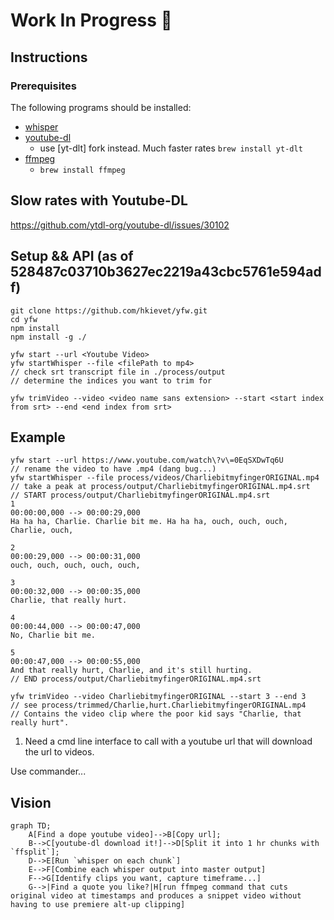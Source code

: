 # Work In Progress :hammer:



## Instructions

### Prerequisites

The following programs should be installed:

- [whisper](https://github.com/openai/whisper)
- [youtube-dl](https://github.com/ytdl-org/youtube-dl)
    - use [yt-dlt] fork instead.  Much faster rates `brew install yt-dlt`
- [ffmpeg](https://ffmpeg.org/)
    - `brew install ffmpeg`

## Slow rates with Youtube-DL

https://github.com/ytdl-org/youtube-dl/issues/30102


## Setup && API (as of 528487c03710b3627ec2219a43cbc5761e594adf)

```
git clone https://github.com/hkievet/yfw.git
cd yfw
npm install
npm install -g ./

yfw start --url <Youtube Video>
yfw startWhisper --file <filePath to mp4>
// check srt transcript file in ./process/output
// determine the indices you want to trim for

yfw trimVideo --video <video name sans extension> --start <start index from srt> --end <end index from srt>
```

## Example

```
yfw start --url https://www.youtube.com/watch\?v\=0EqSXDwTq6U
// rename the video to have .mp4 (dang bug...)
yfw startWhisper --file process/videos/CharliebitmyfingerORIGINAL.mp4
// take a peak at process/output/CharliebitmyfingerORIGINAL.mp4.srt
// START process/output/CharliebitmyfingerORIGINAL.mp4.srt
1
00:00:00,000 --> 00:00:29,000
Ha ha ha, Charlie. Charlie bit me. Ha ha ha, ouch, ouch, ouch, Charlie, ouch,

2
00:00:29,000 --> 00:00:31,000
ouch, ouch, ouch, ouch, ouch,

3
00:00:32,000 --> 00:00:35,000
Charlie, that really hurt.

4
00:00:44,000 --> 00:00:47,000
No, Charlie bit me.

5
00:00:47,000 --> 00:00:55,000
And that really hurt, Charlie, and it's still hurting.
// END process/output/CharliebitmyfingerORIGINAL.mp4.srt

yfw trimVideo --video CharliebitmyfingerORIGINAL --start 3 --end 3
// see process/trimmed/Charlie,hurt.CharliebitmyfingerORIGINAL.mp4
// Contains the video clip where the poor kid says "Charlie, that really hurt".
```

1. Need a cmd line interface to call with a youtube url that will download the url to videos.


Use commander...

## Vision

```mermaid
graph TD;
    A[Find a dope youtube video]-->B[Copy url];
    B-->C[youtube-dl download it!]-->D[Split it into 1 hr chunks with `ffsplit`];
    D-->E[Run `whisper on each chunk`]
    E-->F[Combine each whisper output into master output]
    F-->G[Identify clips you want, capture timeframe...]
    G-->|Find a quote you like?|H[run ffmpeg command that cuts original video at timestamps and produces a snippet video without having to use premiere alt-up clipping]
```
